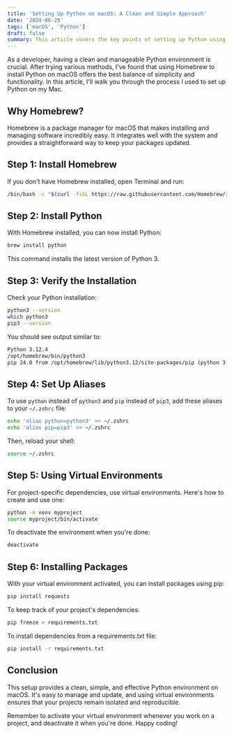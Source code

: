 ```yaml
---
title: 'Setting Up Python on macOS: A Clean and Simple Approach'
date: '2024-06-25'
tags: ['macOS', 'Python']
draft: false
summary: This article covers the key points of setting up Python using Homebrew, creating virtual environments, and managing packages. It's straightforward and easy to follow, making it a great reference for future use. Feel free to modify or expand on any sections to better fit your personal style or to include any additional insights you found particularly useful during the process.
---
```


As a developer, having a clean and manageable Python environment is crucial. After trying various methods, I've found that using Homebrew to install Python on macOS offers the best balance of simplicity and functionality. In this article, I'll walk you through the process I used to set up Python on my Mac.


## Why Homebrew?

Homebrew is a package manager for macOS that makes installing and managing software incredibly easy. It integrates well with the system and provides a straightforward way to keep your packages updated.

## Step 1: Install Homebrew

If you don't have Homebrew installed, open Terminal and run:

```bash
/bin/bash -c "$(curl -fsSL https://raw.githubusercontent.com/Homebrew/install/HEAD/install.sh)"
```



## Step 2: Install Python

With Homebrew installed, you can now install Python:

```bash
brew install python
```

This command installs the latest version of Python 3.

## Step 3: Verify the Installation

Check your Python installation:

```bash
python3 --version
which python3
pip3 --version
```

You should see output similar to:

```bash
Python 3.12.4
/opt/homebrew/bin/python3
pip 24.0 from /opt/homebrew/lib/python3.12/site-packages/pip (python 3.12)
```

## Step 4: Set Up Aliases

To use `python` instead of `python3` and `pip` instead of `pip3`, add these aliases to your `~/.zshrc` file:

```bash
echo 'alias python=python3' >> ~/.zshrc
echo 'alias pip=pip3' >> ~/.zshrc
```

Then, reload your shell:

```bash
source ~/.zshrc
```

## Step 5: Using Virtual Environments

For project-specific dependencies, use virtual environments. Here's how to create and use one:

```bash
python -m venv myproject
source myproject/bin/activate
```

To deactivate the environment when you're done:
    
```bash
deactivate
```

## Step 6: Installing Packages

With your virtual environment activated, you can install packages using pip:

```bash
pip install requests
```

To keep track of your project's dependencies:

```bash
pip freeze > requirements.txt
```

To install dependencies from a requirements.txt file:

```bash
pip install -r requirements.txt
```

## Conclusion

This setup provides a clean, simple, and effective Python environment on macOS. It's easy to manage and update, and using virtual environments ensures that your projects remain isolated and reproducible.

Remember to activate your virtual environment whenever you work on a project, and deactivate it when you're done. Happy coding!